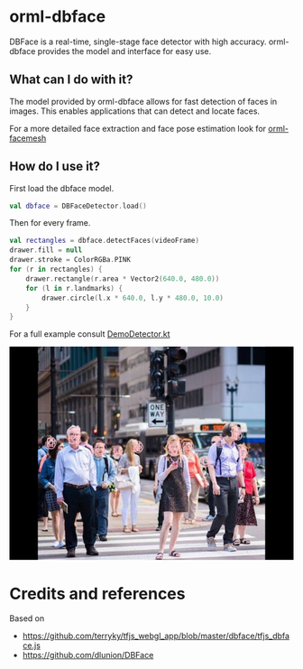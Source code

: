 # orml-dbface

DBFace is a real-time, single-stage face detector with high accuracy. orml-dbface 
provides the model and interface for easy use.

## What can I do with it?
The model provided by orml-dbface allows for fast detection of faces in images. This enables applications
that can detect and locate faces.

For a more detailed face extraction and face pose estimation look for [orml-facemesh](../orml-facemesh/README.md)

## How do I use it?
First load the dbface model.

```kotlin
val dbface = DBFaceDetector.load()
```

Then for every frame.
```kotlin
val rectangles = dbface.detectFaces(videoFrame)
drawer.fill = null
drawer.stroke = ColorRGBa.PINK
for (r in rectangles) {
    drawer.rectangle(r.area * Vector2(640.0, 480.0))
    for (l in r.landmarks) {
        drawer.circle(l.x * 640.0, l.y * 480.0, 10.0)
    }
}
```

For a full example consult [DemoDetector.kt](src/demo/kotlin/DemoDetector.kt)

![detector-01.png](images/detector-01.png)

# Credits and references

Based on 
 * https://github.com/terryky/tfjs_webgl_app/blob/master/dbface/tfjs_dbface.js
 * https://github.com/dlunion/DBFace
 